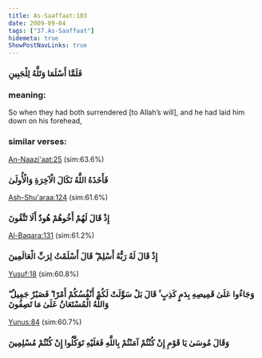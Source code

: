 ```yaml
---
title: As-Saaffaat:103
date: 2009-09-04
tags: ["37.As-Saaffaat"]
hidemeta: true 
ShowPostNavLinks: true 
---
```

### فَلَمَّا أَسْلَمَا وَتَلَّهُ لِلْجَبِينِ
### meaning: 
So when they had both surrendered [to Allah’s will], and he had laid him down on his forehead,
### similar verses: 

[An-Naazi'aat:25](/79/25) (sim:63.6%)

### فَأَخَذَهُ اللَّهُ نَكَالَ الْآخِرَةِ وَالْأُولَىٰ

[Ash-Shu'araa:124](/26/124) (sim:61.6%)

### إِذْ قَالَ لَهُمْ أَخُوهُمْ هُودٌ أَلَا تَتَّقُونَ

[Al-Baqara:131](/2/131) (sim:61.2%)

### إِذْ قَالَ لَهُ رَبُّهُ أَسْلِمْ ۖ قَالَ أَسْلَمْتُ لِرَبِّ الْعَالَمِينَ

[Yusuf:18](/12/18) (sim:60.8%)

### وَجَاءُوا عَلَىٰ قَمِيصِهِ بِدَمٍ كَذِبٍ ۚ قَالَ بَلْ سَوَّلَتْ لَكُمْ أَنْفُسُكُمْ أَمْرًا ۖ فَصَبْرٌ جَمِيلٌ ۖ وَاللَّهُ الْمُسْتَعَانُ عَلَىٰ مَا تَصِفُونَ

[Yunus:84](/10/84) (sim:60.7%)

### وَقَالَ مُوسَىٰ يَا قَوْمِ إِنْ كُنْتُمْ آمَنْتُمْ بِاللَّهِ فَعَلَيْهِ تَوَكَّلُوا إِنْ كُنْتُمْ مُسْلِمِينَ
